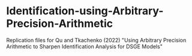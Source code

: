 # Identification-using-Arbitrary-Precision-Arithmetic
Replication files for Qu and Tkachenko (2022) "Using Arbitrary Precision Arithmetic to Sharpen Identification Analysis for DSGE Models"
